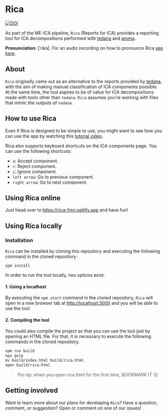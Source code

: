 # Rica

[![DOI](https://zenodo.org/badge/391155862.svg)](https://zenodo.org/badge/latestdoi/391155862)

As part of the ME-ICA pipeline, `Rica` (Reports for ICA) provides a reporting tool for ICA decompositions performed with [tedana](https://github.com/ME-ICA/tedana) and [aroma](https://github.com/ME-ICA/aroma).

**Pronunciation:** [ˈrika]. For an audio recording on how to pronounce Rica [see here](https://easypronunciation.com/en/spanish/word/rica).

## About

`Rica` originally came out as an alternative to the reports provided by [tedana](https://github.com/ME-ICA/tedana), with the aim of making manual classification of ICA components possible. At the same time, the tool aspires to be of value for ICA decompositions made with tools other than `tedana`. `Rica` assumes you're working with files that mimic the outputs of `tedana`.

## How to use Rica

Even if Rica is designed to be simple to use, you might want to see how you can use the app by watching this [tutorial video](https://www.loom.com/share/ad37cf6f3c2d41e48721f62168a8284e).

Rica also supports keyboard shortcuts on the ICA components page. You can use the following shortcuts:

- `a`: Accept component.
- `r`: Reject component.
- `i`: Ignore component.
- `left arrow`: Go to previous component.
- `right arrow`: Go to next component.

## Using Rica online

Just head over to https://rica-fmri.netlify.app and have fun!

## Using Rica locally

### Installation

`Rica` can be installed by cloning this repository and executing the following command in the cloned repository:

```npm install```

In order to run the tool locally, two options exist:

#### 1. Using a localhost

By executing the `npm start` command in the cloned repository, `Rica` will open in a new browser tab at [http://localhost:3000](http://localhost:3000) and you will be able to use the tool.

#### 2. Compiling the tool

You could also compile the project so that you can use the tool just by opening an HTML file. For that, it is necessary to execute the following commands in the cloned repository.

```bash
npm run build
npx gulp
mv build/index.html build/rica.html
open build/rica.html
```

> Pro tip: when you open rica.html for the first time, BOOKMARK IT 😉

## Getting involved

Want to learn more about our plans for developing `Rica`? Have a question, comment, or suggestion? Open or comment on one of our issues!
